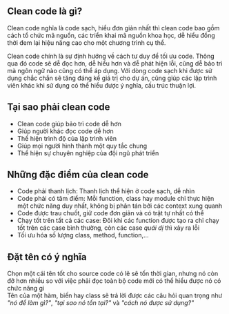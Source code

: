 ## Clean code là gì?  
Clean code nghĩa là code sạch, hiểu đơn giản nhất thì clean code bao gồm cách tổ chức mã nguồn, các triển khai mã nguồn khoa học, dễ hiểu đồng thời đem lại hiệu năng cao cho một chương trình cụ thể.  

Clean code chính là sự định hướng về cách tư duy để tối ưu code. Thông qua đó code sẽ dễ đọc hơn, dễ hiểu hơn và dễ phát hiện lỗi, cũng dễ bảo trì mà ngôn ngữ nào cũng có thể áp dụng. Với dòng code sạch khi được sử dụng chắc chắn sẽ tăng đáng kể giá trị cho dự án, cũng giúp các lập trình viên khác khi sử dụng có thể hiểu được ý nghĩa, cấu trúc thuận lợi.  

## Tại sao phải clean code  
- Clean code giúp bảo trì code dễ hơn  
- Giúp người khác đọc code dễ hơn  
- Thể hiện trình độ của lập trình viên
- Giúp mọi người hình thành một quy tắc chung  
- Thể hiện sự chuyên nghiệp của đội ngũ phát triển  

## Những đặc điểm của clean code  
- Code phải thanh lịch: Thanh lịch thể hiện ở code sạch, dễ nhìn  
- Code phải có tâm điểm: Mỗi function, class hay module chỉ thực hiện một chức năng duy nhất, không bị phân tán bởi các context xung quanh  
- Code được trau chuốt, giữ code đơn giản và có trật tự nhất có thể
- Chạy tốt trên tất cả các case: Đôi khi các function được tạo ra chỉ chạy tốt trên các case bình thường, còn các case *quái dị* thì xảy ra lỗi  
- Tối ưu hóa số lượng class, method, function,...

## Đặt tên có ý nghĩa
Chọn một cái tên tốt cho source code có lẽ sẽ tốn thời gian, nhưng nó còn đỡ hơn nhiều so với việc phải đọc toàn bộ code mới có thể hiểu được nó có chức năng gì  
Tên của một hàm, biến hay class sẽ trả lời được các câu hỏi quan trọng như *"nó để làm gì?"*, *"tại sao nó tồn tại?"* và *"cách nó được sử dụng?"*  

